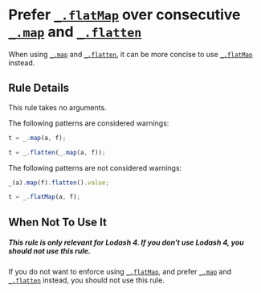 # Prefer [`_.flatMap`] over consecutive [`_.map`] and [`_.flatten`]

When using [`_.map`] and [`_.flatten`], it can be more concise to use [`_.flatMap`] instead.

## Rule Details

This rule takes no arguments.

The following patterns are considered warnings:

```js
t = _.map(a, f);

t = _.flatten(_.map(a, f));
```

The following patterns are not considered warnings:

```js
_(a).map(f).flatten().value;

t = _.flatMap(a, f);
```


## When Not To Use It
##### This rule is only relevant for Lodash 4. If you don't use Lodash 4, you should not use this rule.
If you do not want to enforce using [`_.flatMap`], and prefer [`_.map`] and [`_.flatten`] instead, you should not use this rule.

[`_.flatMap`]: https://lodash.com/docs#flatMap
[`_.flatten`]: https://lodash.com/docs#flatten
[`_.map`]: https://lodash.com/docs#map
